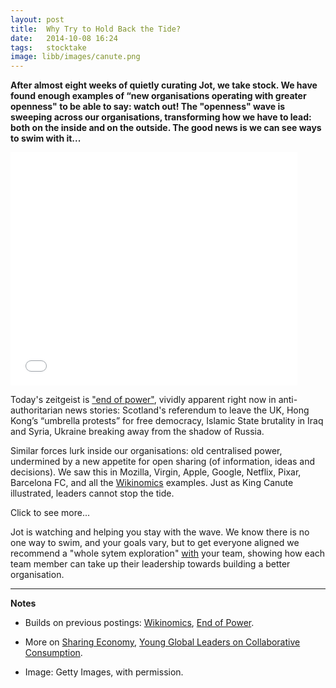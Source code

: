 ```yaml
---
layout: post
title:  Why Try to Hold Back the Tide?
date:   2014-10-08 16:24
tags: 	stocktake
image: libb/images/canute.png
---
```


**After almost eight weeks of quietly curating Jot, we take stock. We have found enough examples of “new organisations operating with greater openness" to be able to say: watch out! The "openness" wave is sweeping across our organisations, transforming how we have to lead: both on the inside and on the outside. The good news is we can see ways to swim with it...**

<div class="getty embed image" style="background-color:#fff;display:inline-block;font-family:'Helvetica Neue',Arial,sans-serif;color:#a7a7a7;font-size:11px;width:100%;max-width:459px;"><div style="overflow:hidden;position:relative;height:0;padding:81.263617% 0 0 0;width:100%;"><iframe src="//embed.gettyimages.com/embed/170455952?et=ZjKh0yC1SalTLBlaK8WvXg&flyout=off&sig=WLgDeklDjO527xqUO62D5brUqy80PCTOjtgAqS-jT2Y=" width="459" height="373" scrolling="no" frameborder="0" style="display:inline-block;position:absolute;top:0;left:0;width:100%;height:100%;"></iframe></div><p style="margin:0;"></p><div style="padding:0;margin:0 0 0 10px;text-align:left;"><a href="http://www.gettyimages.com/detail/170455952" target="_blank" style="color:#a7a7a7;text-decoration:none;font-weight:normal !important;border:none;display:inline-block;"></a><a href="http://www.gettyimages.com" target="_blank" style="color:#a7a7a7;text-decoration:none;font-weight:normal !important;border:none;display:inline-block;"></a></div></div>

Today's zeitgeist is <a href="http://pageconsulting.co.uk/2014/09/11/end-of-power.html" target="_blank">"end of power"</a>, vividly apparent right now in anti-authoritarian news stories: Scotland's referendum to leave the UK, Hong Kong’s “umbrella protests” for free democracy, Islamic State brutality in Iraq and Syria, Ukraine breaking away from the shadow of Russia. 

Similar forces lurk inside our organisations: old centralised power, undermined by a new appetite for open sharing (of information, ideas and decisions). We saw this in Mozilla, Virgin, Apple, Google, Netflix, Pixar, Barcelona FC, and all the <a href="http://pageconsulting.co.uk/2014/09/09/four-principles.html" target="_blank"> Wikinomics</a> examples. Just as King Canute illustrated, leaders cannot stop the tide. 

<div id="restOfArticle" style="display:none">
If you want to say “twas ever thus...”, or to argue the wealthiest 1% are taking power back, we point you to a new certainty taking hold, that sharing decisions is faster and more efficient than the old ways of leading. We believe you are seeing a fundamental, generational, once-in-a-lifetime shift.<br><br>

Outside the organisation is where things are changing fastest. It is as if young people have all just received a Twitter message that says “6 billion of us share the same planet and let's wake up because we’ve been messing it up”. With youthful optimism they start up <a href="http://economyofhours.com/" target="_blank"> new inspired, technology-enabled and ethically-sourced businesses </a> (from coffee and juice to flip flops and van hire) and this young group buy their stuff, as far as they can, through a new sharing economy, while so-called market leaders (Tesco, Coca Cola etc) thrash around with mixed results to recover. We thinkg the giants may have lost the hearts of their next generation, forever.<br><br>

Inside the company we mostly keep things steady, but dull: be an old school leader who just says the usual daft things to the astounded silence of your people as you burn your credibility, and you can of course sack the ones who fail to deliver. But to be part of the future, why not be the rarer leader who opens up a noisier, messier and more creative brilliance? Why not have your HR department redefine the talents to invest in, and put “open” and “collaborative” are top of the shopping list.<br><br> 

Then you can enjoy the dictators toppling.<br><br>

</div>
<a onclick="showMoreOrLess(this,'restOfArticle');">Click to see more...</a>

Jot is watching and helping you stay with the wave. We know there is no one way to swim, and your goals vary, but to get everyone aligned we recommend a "whole sytem exploration" <u>with</u> your team, showing how each team member can take up their leadership towards building a better organisation.  

__________________
<b>Notes</b>

* Builds on previous postings: <a href="http://pageconsulting.co.uk/2014/09/09/four-principles.html" target="_blank"> Wikinomics</a>, <a href="http://pageconsulting.co.uk/2014/09/11/end-of-power.html" target="_blank"> End of Power</a>. 
* More on <a href="http://en.wikipedia.org/wiki/Sharing_economy" target="_blank"> Sharing Economy</a>, <a href="http://www.collaborativeconsumption.com/2013/06/13/report-world-economic-forum-sharing-economy-position-paper/" target="_blank"> Young Global Leaders on Collaborative Consumption</a>. 

* Image: Getty Images, with permission.

